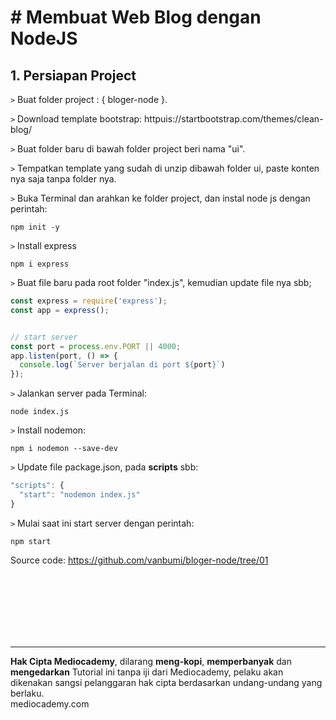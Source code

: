 # # Membuat Web Blog dengan NodeJS



## 1. Persiapan Project



```>``` Buat folder project : { bloger-node }.

```>``` Download template bootstrap: httpuis://startbootstrap.com/themes/clean-blog/

```>``` Buat folder baru di bawah folder project beri nama "ui".

```>``` Tempatkan template yang sudah di unzip dibawah folder ui, paste konten nya saja tanpa folder nya.

```>``` Buka Terminal dan arahkan ke folder project, dan instal node js dengan perintah:

```
npm init -y
```

```>``` Install express

```
npm i express
```

```>``` Buat file baru pada root folder "index.js", kemudian update file nya sbb;

```javascript
const express = require('express');
const app = express();


// start server
const port = process.env.PORT || 4000;
app.listen(port, () => {
  console.log(`Server berjalan di port ${port}`)
});
```

```>``` Jalankan server pada Terminal:

```
node index.js
```

```>``` Install nodemon:

```
npm i nodemon --save-dev
```

```>``` Update file package.json, pada **scripts** sbb:

```javascript
"scripts": {
  "start": "nodemon index.js"
}
```

```>``` Mulai saat ini start server dengan perintah:

```
npm start
```



Source code: https://github.com/vanbumi/bloger-node/tree/01













<br>

<br>

<br>

<br>

<br>

<br>

<hr>

**Hak Cipta Mediocademy**, dilarang **meng-kopi**, **memperbanyak** dan **mengedarkan** Tutorial ini tanpa iji dari Mediocademy,  pelaku akan dikenakan sangsi pelanggaran hak cipta berdasarkan undang-undang yang berlaku. <br> mediocademy.com